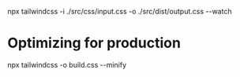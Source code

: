  npx tailwindcss -i ./src/css/input.css -o ./src/dist/output.css --watch

 # Optimizing for production

 npx tailwindcss -o build.css --minify